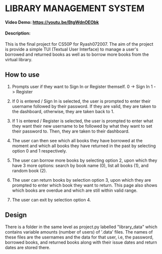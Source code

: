 # LIBRARY MANAGEMENT SYSTEM
#### Video Demo: https://youtu.be/BtgWdnOEObk
#### Description:

This is the final project for CS50P for Ryash072007.
The aim of the project is provide a simple TUI (Textual User Interface) to manage a user's borrowed and returned books as well as to borrow more books from the virtual library.

## How to use

 1. Prompts user if they want to Sign In or Register themself.
	 0 -> Sign In
	 1 -> Register
	 
2. If 0 is entered / Sign In is selected, the user is prompted to enter their username followed by their password. If they are valid, they are taken to the dashboard, otherwise, they are taken back to 1.
3. If 1 is entered / Register is selected, the user is prompted to enter what they want their new username to be followed by what they want to set their password to. Then, they are taken to their dashboard.

4. The user can then see which all books they have borrowed at the moment and which all books they have returned in the past by selecting option 0 and 1 respectively.

5. The user can borrow more books by selecting option 2, upon which they have 3 more options: search by book name (0), list all books (1), and random book (2).

6. The user can return books by selection option 3, upon which they are prompted to enter which book they want to return. This page also shows which books are overdue and which are still within valid range.

7. The user can exit by selection option 4.


## Design
There is a folder in the same level as project.py labelled "library_data" which contains variable amounts (number of users) of '.data' files. The names of these files are the usernames and the data for that user, i.e, the password, borrowed books, and returned books along with their issue dates and return dates are stored there. 
